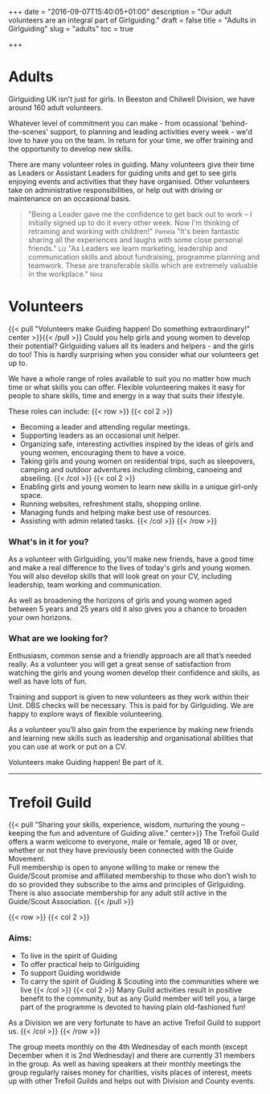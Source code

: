 +++
date = "2016-09-07T15:40:05+01:00"
description = "Our adult volunteers are an integral part of Girlguiding."
draft = false
title = "Adults in Girlguiding"
slug = "adults"
toc = true

+++

# Adults

Girlguiding UK isn't just for girls. In Beeston and Chilwell Division, we have around 160 adult volunteers. 

Whatever level of commitment you can make - from ocassional 'behind-the-scenes' support, to planning and leading activities every week - we'd love to have you on the team. In return for your time, we offer training and the opportunity to develop new skills.


There are many volunteer roles in guiding. Many volunteers give their time as Leaders or Assistant Leaders for guiding units and get to see girls enjoying events and activities that they have organised. Other volunteers take on administrative responsibilities, or help out with driving or maintenance on an occasional basis.


> "Being a Leader gave me the confidence to get back out to work – I initially signed up to do it every other week. Now I'm thinking of retraining and working with children!" <small>Pamela</small>
> "It's been fantastic sharing all the experiences and laughs with some close personal friends." <small>Liz</small>
> "As Leaders we learn marketing, leadership and communication skills and about fundraising, programme planning and teamwork. These are transferable skills which are extremely valuable in the workplace." <small>Nina</small>


# Volunteers
{{< pull "Volunteers make Guiding happen! Do something extraordinary!" center >}}{{< /pull >}}
Could you help girls and young women to develop their potential? Girlguiding values all its leaders and helpers - and the girls do too! This is hardly surprising when you consider what our volunteers get up to. 


We have a whole range of roles available to suit you no matter how much time or what skills you can offer. Flexible volunteering makes it easy for people to share skills, time and energy in a way that suits their lifestyle. 

These roles can include:
{{< row >}}
{{< col 2 >}}
 * Becoming a leader and attending regular meetings. 
 * Supporting leaders as an occasional unit helper. 
 * Organizing safe, interesting activities inspired by the ideas of girls and young women, encouraging them to have a voice. 
 * Taking girls and young women on residential trips, such as sleepovers, camping and outdoor adventures including climbing, canoeing and abseiling. 
{{< /col >}}
{{< col 2 >}}
 * Enabling girls and young women to learn new skills in a unique girl-only space. 
 * Running websites, refreshment stalls, shopping online. 
 * Managing funds and helping make best use of resources. 
 * Assisting with admin related tasks. 
{{< /col >}}
{{< /row >}}

### What's in it for you?
As a volunteer with Girlguiding, you'll make new friends, have a good time and make a real difference to the lives of today's girls and young women. You will also develop skills that will look great on your CV, including leadership, team working and communication. 

As well as broadening the horizons of girls and young women aged between 5 years and 25 years old it also gives you a chance to broaden your own horizons.

### What are we looking for?
Enthusiasm, common sense and a friendly approach are all that’s needed really. As a volunteer you will get a great sense of satisfaction from watching the girls and young women develop their confidence and skills, as well as have lots of fun.

Training and support is given to new volunteers as they work within their Unit. DBS checks will be necessary. This is paid for by Girlguiding. We are happy to explore ways of flexible volunteering. 

As a volunteer you’ll also gain from the experience by making new friends and learning new skills such as leadership and organisational abilities that you can use at work or put on a CV. 

Volunteers make Guiding happen! Be part of it.

<hr>

# Trefoil Guild 
{{< pull  "Sharing your skills, experience, wisdom, nurturing the young – keeping the fun and adventure of Guiding alive." center>}}
The Trefoil Guild offers a warm welcome to everyone, male or female, aged 18 or over, whether or not they have previously been connected with the Guide Movement.  
Full membership is open to anyone willing to make or renew the Guide/Scout promise and affiliated membership to those who don’t wish to do so provided they subscribe to the aims and principles of Girlguiding. There is also associate membership for any adult still active in the Guide/Scout Association.
{{< /pull >}}

{{< row >}}
{{< col 2 >}}
### Aims:
 * To live in the spirit of Guiding
 * To offer practical help to Girlguiding
 * To support Guiding worldwide
 * To carry the spirit of Guiding & Scouting into the communities where we live
{{< /col >}}
{{< col 2 >}}
Many Guild activities result in positive benefit to the community, but as any Guild member will tell you, a large part of the programme is devoted to having plain old-fashioned fun!

As a Division we are very fortunate to have an active Trefoil Guild to support us.
{{< /col >}}
{{< /row >}}

The group meets monthly on the 4th Wednesday of each month (except December when it is 2nd Wednesday) and there are currently 31 members in the group.  As well as having speakers at their monthly meetings the group regularly raises money for charities, visits places of interest, meets up with other Trefoil Guilds and helps out with Division and County events.    